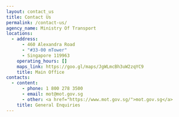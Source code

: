 ```yaml
---
layout: contact_us
title: Contact Us
permalink: /contact-us/
agency_name: Ministry Of Transport
locations:
  - address:
      - 460 Alexandra Road
      - "#33-00 mTower"
      - Singapore 119963
    operating_hours: []
    maps_link: https://goo.gl/maps/JgWLmcBh3uW2zqYC9
    title: Main Office
contacts:
  - content:
      - phone: 1 800 278 3500
      - email: mot@mot.gov.sg
      - other: <a href="https://www.mot.gov.sg/">mot.gov.sg</a>
    title: General Enquiries
---
```

